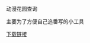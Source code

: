 动漫花园查询

主要为了方便自己追番写的小工具

[下载链接](https://github.com/azzgo/Alfred3-dmhy-search/releases/download/0.0.1/default.alfredworkflow)

